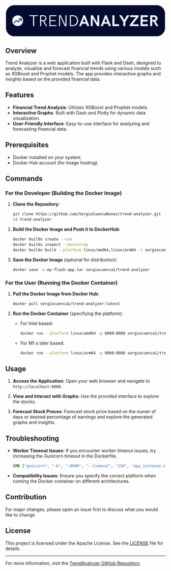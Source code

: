 <p align="center">
  <img src="src/assets/banner-dark.png" alt="Logo" width="500">
</p>

## Overview

Trend Analyzer is a web application built with Flask and Dash, designed to analyze, visualize and forecast financial trends using various models such as XGBoost and Prophet models. The app provides interactive graphs and insights based on the provided financial data.

## Features

- **Financial Trend Analysis**: Utilizes XGBoost and Prophet models.
- **Interactive Graphs**: Built with Dash and Plotly for dynamic data visualization.
- **User-Friendly Interface**: Easy-to-use interface for analyzing and forecasting financial data.

## Prerequisites

- Docker installed on your system.
- Docker Hub account (for image hosting).

## Commands

### For the Developer (Building the Docker Image)

1. **Clone the Repository**:
   ```sh
   git clone https://github.com/SergioCuencaNunez/trend-analyzer.git
   cd trend-analyzer
   ```

2. **Build the Docker Image and Push it to DockerHub**:
   ```sh
   docker buildx create --use
   docker buildx inspect --bootstrap
   docker buildx build --platform linux/amd64,linux/arm64 -t sergiocuenca1/trend-analyzer --push .
   ```

3. **Save the Docker Image** (optional for distribution):
   ```sh
   docker save -o my-flask-app.tar sergiocuenca1/trend-analyzer
   ```

### For the User (Running the Docker Container)

1. **Pull the Docker Image from Docker Hub**:
   ```sh
   docker pull sergiocuenca1/trend-analyzer:latest
   ```

2. **Run the Docker Container** (specifying the platform):
   * For Intel based:  
      ```sh
      docker run --platform linux/amd64 -p 8080:8080 sergiocuenca1/trend-analyzer:latest
      ```
   * For M1 o later based: 
      ```sh
      docker run --platform linux/arm64 -p 8080:8080 sergiocuenca1/trend-analyzer:latest
      ```

## Usage

1. **Access the Application**:
   Open your web browser and navigate to `http://localhost:8080`.

2. **View and Interact with Graphs**:
   Use the provided interface to explore the stocks.

3. **Forecast Stock Proces**:
   Forecast stock price based on the numer of days or desired percentage of earnings and explore the generated graphs and insights.

## Troubleshooting

- **Worker Timeout Issues**:
  If you encounter worker timeout issues, try increasing the Gunicorn timeout in the Dockerfile.

  ```Dockerfile
  CMD ["gunicorn", "-b", ":8080", "--timeout", "120", "app_instance:server"]
  ```

- **Compatibility Issues**:
  Ensure you specify the correct platform when running the Docker container on different architectures.

## Contribution

For major changes, please open an issue first to discuss what you would like to change.

## License

This project is licensed under the Apache License. See the [LICENSE](LICENSE) file for details.

---

For more information, visit the [TrendAnalyzer GitHub Repository](https://github.com/SergioCuencaNunez/trend-analyzer).

<!-- For more information, visit the [TrendAnalyzer Web](https://trendanalyzer.com). -->
